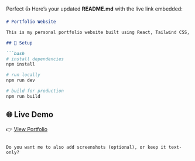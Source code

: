 Perfect 👍 Here’s your updated **README.md** with the live link embedded:

````markdown
# Portfolio Website

This is my personal portfolio website built using React, Tailwind CSS, and Framer Motion.

## 🚀 Setup

```bash
# install dependencies
npm install

# run locally
npm run dev

# build for production
npm run build
````

## 🌐 Live Demo

👉 [View Portfolio](https://ayanjaved.github.io/ayan-portfolio/)

```

Do you want me to also add screenshots (optional), or keep it text-only?
```
